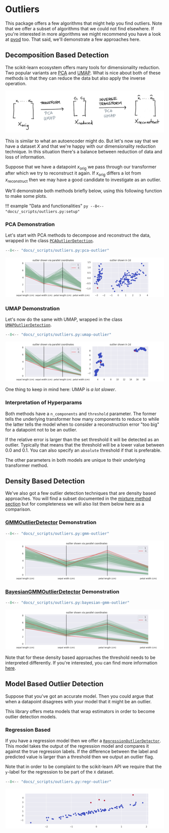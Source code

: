 # Outliers

This package offers a few algorithms that might help you find outliers. Note that we offer a subset of algorithms that we could not find elsewhere.
If you're interested in more algorithms we might recommend you have a look at [pyod][pyod-docs] too. That said, we'll demonstrate a few approaches here.

## Decomposition Based Detection

The scikit-learn ecosystem offers many tools for dimensionality reduction. Two popular variants are [PCA][pca-api] and [UMAP][umap-api]. What is nice about both of these methods is that they can reduce the data but also apply the inverse operation.

![decomposition](../_static/outliers/decomposition.png)

This is similar to what an autoencoder might do. But let's now say that we have a dataset $X$ and that we're happy with our dimensionality reduction technique.
In this situation there's a balance between reduction of data and loss of information.

Suppose that we have a datapoint $x_{\text{orig}}$ we pass through our transformer after which we try to reconstruct it again. If $x_{\text{orig}}$ differs a lot from $x_{\text{reconstruct}}$ then we may have a good candidate to investigate as an outlier.

We'll demonstrate both methods briefly below, using this following function to make some plots.

!!! example "Data and functionalities"
    ```py
    --8<-- "docs/_scripts/outliers.py:setup"
    ```

### PCA Demonstration

Let's start with PCA methods to decompose and reconstruct the data, wrapped in the class [`PCAOutlierDetection`][pca-outlier-api].

```py
--8<-- "docs/_scripts/outliers.py:pca-outlier"
```

![pca-outlier](../_static/outliers/pca-outlier.png)

### UMAP Demonstration

Let's now do the same with UMAP, wrapped in the class [`UMAPOutlierDetection`][umap-outlier-api].

```py
--8<-- "docs/_scripts/outliers.py:umap-outlier"
```

![umap-outlier](../_static/outliers/umap-outlier.png)

One thing to keep in mind here: UMAP is _a lot slower_.

### Interpretation of Hyperparams

Both methods have a `n_components` and `threshold` parameter. The former tells the underlying transformer how many components to reduce to while the latter tells the model when to consider a reconstruction error "too big" for a datapoint not to be an outlier.

If the relative error is larger than the set threshold it will be detected as an outlier. Typically that means that the threshold will be a lower value between 0.0 and 0.1. You can also specify an `absolute` threshold if that is preferable.

The other parameters in both models are unique to their underlying transformer method.

## Density Based Detection

We've also got a few outlier detection techniques that are density based approaches. You will find a subset documented in the [mixture method section](/user-guide/mixture-methods) but for completeness we will also list them below here as a comparison.

### [GMMOutlierDetector][gmm-outlier-api] Demonstration

```py
--8<-- "docs/_scripts/outliers.py:gmm-outlier"
```

![gmm-outlier](../_static/outliers/gmm-outlier.png)

### [BayesianGMMOutlierDetector][bayesian-gmm-outlier-api] Demonstration

```py
--8<-- "docs/_scripts/outliers.py:bayesian-gmm-outlier"
```

![bayesian-gmm-outlier](../_static/outliers/bayesian-gmm-outlier.png)

Note that for these density based approaches the threshold needs to be interpreted differently. If you're interested, you can find more information [here](/user-guide/mixture-methods#detection-details).

## Model Based Outlier Detection

Suppose that you've got an accurate model. Then you could argue that when a datapoint disagrees with your model that it might be an outlier.

This library offers meta models that wrap estimators in order to become outlier detection models.

### Regression Based

If you have a regression model then we offer a [`RegressionOutlierDetector`][regr-outlier-api]. This model takes the output of the regression model and compares it against the true regression labels. If the difference between the label and predicted value is larger than a threshold then we output an outlier flag.

Note that in order to be complaint to the scikit-learn API we require that the `y`-label for the regression to be part of the `X` dataset.

```py
--8<-- "docs/_scripts/outliers.py:regr-outlier"
```

![regr-outlier](../_static/outliers/regr-outlier.png)

[pca-outlier-api]: /api/decomposition#sklego.decomposition.pca_reconstruction.PCAOutlierDetection
[umap-outlier-api]: /api/decomposition#sklego.decomposition.umap_reconstruction.UMAPOutlierDetection.md
[gmm-outlier-api]: /api/mixture#sklego.mixture.gmm_outlier_detector.GMMOutlierDetector
[bayesian-gmm-outlier-api]: /api/mixture#sklego.mixture.bayesian_gmm_detector.BayesianGMMOutlierDetector
[regr-outlier-api]: /api/meta#sklego.meta.regression_outlier_detector.RegressionOutlierDetector

[pyod-docs]: https://pyod.readthedocs.io/en/latest/
[pca-api]: https://scikit-learn.org/stable/modules/generated/sklearn.decomposition.PCA.html
[umap-api]: https://umap-learn.readthedocs.io/en/latest/api.html#umap
